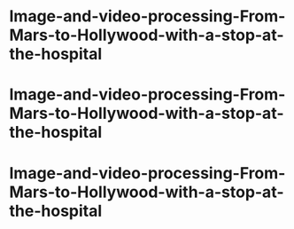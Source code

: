 # Image-and-video-processing-From-Mars-to-Hollywood-with-a-stop-at-the-hospital
# Image-and-video-processing-From-Mars-to-Hollywood-with-a-stop-at-the-hospital
# Image-and-video-processing-From-Mars-to-Hollywood-with-a-stop-at-the-hospital
